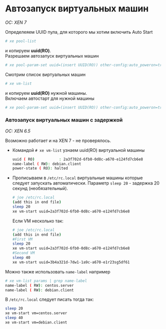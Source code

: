 # Автозапуск виртуальных машин
*OC: XEN 7*

Определеяем UUID пула, для которого мы хотим включить Auto Start
```bash
# xe pool-list
```
и копируем **uuid(RO)**.  
Разрешаем автозапуск виртуальных машин
```bash
# xe pool-param-set uuid=(insert UUID(RO)) other-config:auto_poweron=true 
```
Смотрим список виртуальных машин
```bash
# xe vm-list
```
и копируем **uuid(RO)** нужной машины.  
Включаем автостарт для нужной машины
```bash
# xe pool-param-set uuid=(insert UUID(RO)) other-config:auto_poweron=true 
```

### Автозапуск виртуальных машин с задержкой
*OC: XEN 6.5*

Возможно работает и на XEN 7 - не проверялось.

* Командой ```# xe vm-list``` узнаем uuid(RO) виртуальной машины
  ```bash
  uuid ( RO)           : 2a3f702d-6fb0-0d8c-a670-e124fd7cb6e8
  name-label ( RW): debian.client
  power-state ( RO): halted
  ```

* Прописываем в ```/etc/rc.local``` виртуальные машины которые следует запускать автоматически.
  Параметр ```sleep 20``` - задержка 20 секунд (необязательный). 
  ```bash
  # joe /etc/rc.local
  (add this in end file)
  sleep 20
  xe vm-start uuid=2a3f702d-6fb0-0d8c-a670-e124fd7cb6e8
  ```
  
  Если VM несколько так:
  ```bash
  # joe /etc/rc.local
  (add this in end file)
  #First VM
  sleep 20
  xe vm-start uuid=2a3f702d-6fb0-0d8c-a670-e124fd7cb6e8
  #Second VM
  sleep 40
  xe vm-start uuid=3b4a321d-7dw1-1a9c-a670-e1r23sg5df61
  ```

Можно также использовать ```name-label``` например
```bash
# xe vm-list params | grep name-label
name-label ( RW): centos.server
name-label ( RW): debian.client
```

В ```/etc/rc.local``` следует писать тогда так:
```bash
sleep 20
xe vm-start vm=centos.server
sleep 40
xe vm-start vm=debian.client
```
  
